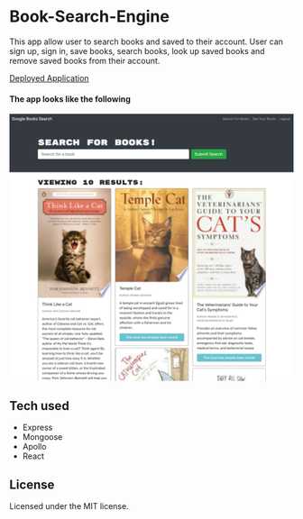 # Book-Search-Engine

This app allow user to search books and saved to their account. User can sign up, sign in, save books, search books, look up saved books and remove saved books from their account. 

[Deployed Application](https://book-search-maggie9685.herokuapp.com/)

#### The app looks like the following
![Screenshot](assets/Capture.JPG)

## Tech used
* Express
* Mongoose
* Apollo
* React

## License
Licensed under the MIT license.
